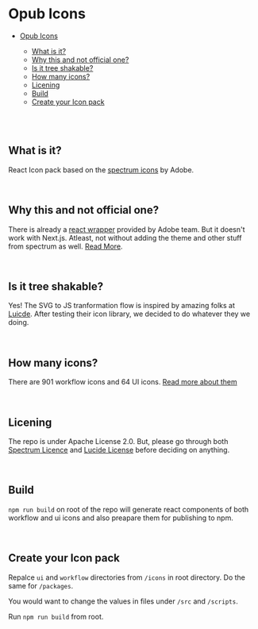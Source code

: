 # Opub Icons

- [Opub Icons](#opub-icons)

  - [What is it?](#what-is-it)
  - [Why this and not official one?](#why-this-and-not-official-one)
  - [Is it tree shakable?](#is-it-tree-shakable)
  - [How many icons?](#how-many-icons)
  - [Licening](#licening)
  - [Build](#build)
  - [Create your Icon pack](#create-your-icon-pack)

<br>
<br>

## What is it?

React Icon pack based on the [spectrum icons](https://spectrum.adobe.com/page/icons/) by Adobe.

<br>

## Why this and not official one?

There is already a [react wrapper](https://react-spectrum.adobe.com/react-spectrum/workflow-icons.html) provided by Adobe team. But it doesn't work with Next.js. Atleast, not without adding the theme and other stuff from spectrum as well. [Read More](https://react-spectrum.adobe.com/react-spectrum/ssr.html).

<br>

## Is it tree shakable?

Yes! The SVG to JS tranformation flow is inspired by amazing folks at [Luicde](https://github.com/lucide-icons/lucide). After testing their icon library, we decided to do whatever they we doing.

<br>

## How many icons?

There are 901 workflow icons and 64 UI icons. [Read more about them](https://spectrum.adobe.com/page/iconography/)

<br>

## Licening

The repo is under Apache License 2.0. But, please go through both [Spectrum Licence](https://github.com/adobe/react-spectrum/blob/main/LICENSE) and [Lucide License](https://github.com/lucide-icons/lucide/blob/main/LICENSE) before deciding on anything.

<br>

## Build

`npm run build` on root of the repo will generate react components of both workflow and ui icons and also preapare them for publishing to npm.

<br>

## Create your Icon pack

Repalce `ui` and `workflow` directories from `/icons` in root directory. Do the same for `/packages`.

You would want to change the values in files under `/src` and `/scripts`.

Run `npm run build` from root.
